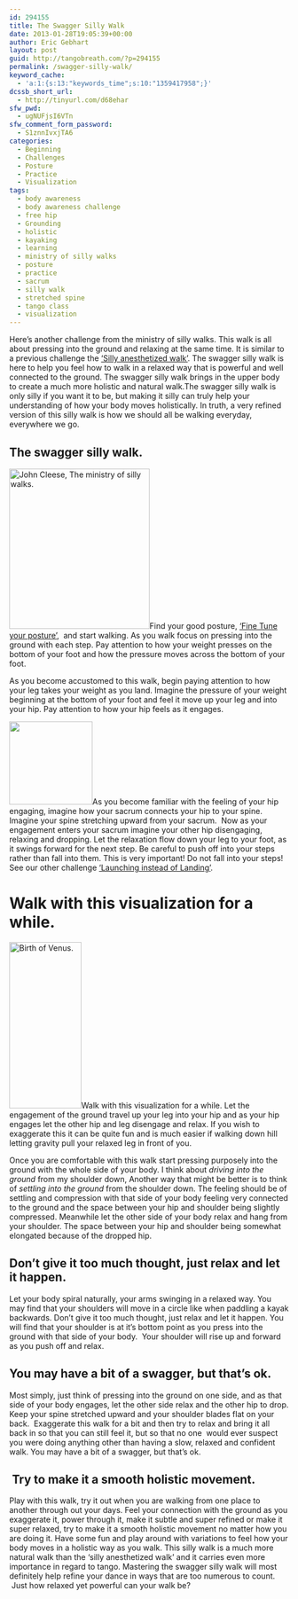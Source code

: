 ```yaml
---
id: 294155
title: The Swagger Silly Walk
date: 2013-01-28T19:05:39+00:00
author: Eric Gebhart
layout: post
guid: http://tangobreath.com/?p=294155
permalink: /swagger-silly-walk/
keyword_cache:
  - 'a:1:{s:13:"keywords_time";s:10:"1359417958";}'
dcssb_short_url:
  - http://tinyurl.com/d68ehar
sfw_pwd:
  - ugNUFjsI6VTn
sfw_comment_form_password:
  - S1znnIvxjTA6
categories:
  - Beginning
  - Challenges
  - Posture
  - Practice
  - Visualization
tags:
  - body awareness
  - body awareness challenge
  - free hip
  - Grounding
  - holistic
  - kayaking
  - learning
  - ministry of silly walks
  - posture
  - practice
  - sacrum
  - silly walk
  - stretched spine
  - tango class
  - visualization
---
```

Here&#8217;s another challenge from the ministry of silly walks. This
walk is all about pressing into the ground and relaxing at the same
time. It is similar to a previous challenge the <a title="The silly
anesthetized walk" href="http://tangobreath.com/silly-anesthetized-walk/"
target="_blank">&#8216;Silly anesthetized walk&#8217;</a>. The swagger
silly walk is here to help you feel how to walk in a relaxed way that
is powerful and well connected to the ground. The swagger silly walk
brings in the upper body to create a much more holistic and natural
walk.The swagger silly walk is only silly if you want it to be, but
making it silly can truly help your understanding of how your body moves
holistically. In truth, a very refined version of this silly walk is
how we should all be walking everyday, everywhere we go.

## The swagger silly walk.

[<img class="alignleft size-full wp-image-294223"
title="sillywalk" alt="John Cleese, The ministry of silly walks."
src="http://tangobreath.com/wp-content/uploads/2012/11/sillywalk.gif"
width="253" height="289"
/>](http://tangobreath.com/wp-content/uploads/2012/11/sillywalk.gif)Find
your good posture, <a title="fine tune your
posture." href="http://tangobreath.com/fine-tune-your-posture/"
target="_blank">&#8216;Fine Tune your posture&#8217;</a>,  and start
walking. As you walk focus on pressing into the ground with each step. Pay
attention to how your weight presses on the bottom of your foot and how
the pressure moves across the bottom of your foot.

As you become accustomed to this walk, begin paying attention to how
your leg takes your weight as you land. Imagine the pressure of your
weight beginning at the bottom of your foot and feel it move up your
leg and into your hip. Pay attention to how your hip feels as it engages.

[<img class="alignright size-thumbnail
wp-image-58370" title="sacrum back" alt=""
src="http://tangobreath.com/wp-content/uploads/2012/02/sacrum-back-150x150.jpg"
width="150" height="150"
/>](http://tangobreath.com/wp-content/uploads/2012/02/sacrum-back.jpg)As
you become familiar with the feeling of your hip engaging, imagine
how your sacrum connects your hip to your spine. Imagine your spine
stretching upward from your sacrum.  Now as your engagement enters your
sacrum imagine your other hip disengaging, relaxing and dropping. Let
the relaxation flow down your leg to your foot, as it swings forward
for the next step. Be careful to push off into your steps rather
than fall into them. This is very important! Do not fall into your
steps! See our other challenge <a title="Launching instead of landing."
href="http://tangobreath.com/tangobreath-challenges-our-first-challenge-launching-instead-of-landing/"
target="_blank">&#8216;Launching instead of Landing&#8217;</a>.

# Walk with this visualization for a while.

[<img class="alignleft size-medium wp-image-99288"
title="botticelli-birth-venus_crop" alt="Birth of Venus."
src="http://tangobreath.com/wp-content/uploads/2012/04/botticelli-birth-venus_crop-130x300.png"
width="130" height="300"
srcset="http://tangobreath.com/wp-content/uploads/2012/04/botticelli-birth-venus_crop-130x300.png
130w,
http://tangobreath.com/wp-content/uploads/2012/04/botticelli-birth-venus_crop.png
381w" sizes="(max-width: 130px) 100vw, 130px"
/>](http://tangobreath.com/wp-content/uploads/2012/04/botticelli-birth-venus_crop.png)Walk
with this visualization for a while. Let the engagement of the ground
travel up your leg into your hip and as your hip engages let the other
hip and leg disengage and relax. If you wish to exaggerate this it can
be quite fun and is much easier if walking down hill letting gravity
pull your relaxed leg in front of you.

Once you are comfortable with this walk start pressing purposely into
the ground with the whole side of your body. I think about _driving
into the ground_ from my shoulder down, Another way that might be better
is to think of _settling into the ground_
from the shoulder down. The feeling should be of settling and compression
with that side of your body feeling very connected to the ground and the
space between your hip and shoulder being slightly compressed. Meanwhile
let the other side of your body relax and hang from your shoulder. The
space between your hip and shoulder being somewhat elongated because of
the dropped hip.

## Don&#8217;t give it too much thought, just relax and let it happen.

Let your body spiral naturally, your arms swinging in a relaxed way. You
may find that your shoulders will move in a circle like when paddling
a kayak backwards. Don&#8217;t give it too much thought, just relax and
let it happen. You will find that your shoulder is at it&#8217;s bottom
point as you press into the ground with that side of your body.  Your
shoulder will rise up and forward as you push off and relax.

## You may have a bit of a swagger, but that&#8217;s ok.

Most simply, just think of pressing into the ground on one side, and
as that side of your body engages, let the other side relax and the
other hip to drop. Keep your spine stretched upward and your shoulder
blades flat on your back.  Exaggerate this walk for a bit and then
try to relax and bring it all back in so that you can still feel it,
but so that no one  would ever suspect you were doing anything other
than having a slow, relaxed and confident walk. You may have a bit of
a swagger, but that&#8217;s ok.

##  Try to make it a smooth holistic movement.

Play with this walk, try it out when you are walking from one place to
another through out your days. Feel your connection with the ground as you
exaggerate it, power through it, make it subtle and super refined or make
it super relaxed, try to make it a smooth holistic movement no matter how
you are doing it. Have some fun and play around with variations to feel
how your body moves in a holistic way as you walk. This silly walk is a
much more natural walk than the &#8216;silly anesthetized walk&#8217; and
it carries even more importance in regard to tango. Mastering the swagger
silly walk will most definitely help refine your dance in ways that are
too numerous to count.  Just how relaxed yet powerful can your walk be?
